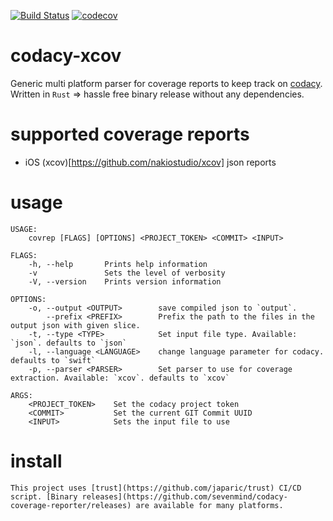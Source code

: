 [![Build Status](https://travis-ci.org/sevenmind/codacy-coverage-reporter.svg?branch=master)](https://travis-ci.org/sevenmind/codacy-coverage-reporter)
[![codecov](https://codecov.io/gh/sevenmind/codacy-coverage-reporter/branch/master/graph/badge.svg)](https://codecov.io/gh/sevenmind/codacy-coverage-reporter)

# codacy-xcov
Generic multi platform parser for coverage reports to keep track on [codacy](https://www.codacy.com). Written in `Rust` => hassle free binary release without any dependencies.

# supported coverage reports
- iOS (xcov)[https://github.com/nakiostudio/xcov] json reports

# usage

    USAGE:
        covrep [FLAGS] [OPTIONS] <PROJECT_TOKEN> <COMMIT> <INPUT>

    FLAGS:
        -h, --help       Prints help information
        -v               Sets the level of verbosity
        -V, --version    Prints version information

    OPTIONS:
        -o, --output <OUTPUT>        save compiled json to `output`.
            --prefix <PREFIX>        Prefix the path to the files in the output json with given slice.
        -t, --type <TYPE>            Set input file type. Available: `json`. defaults to `json`
        -l, --language <LANGUAGE>    change language parameter for codacy. defaults to `swift`
        -p, --parser <PARSER>        Set parser to use for coverage extraction. Available: `xcov`. defaults to `xcov`

    ARGS:
        <PROJECT_TOKEN>    Set the codacy project token
        <COMMIT>           Set the current GIT Commit UUID
        <INPUT>            Sets the input file to use

# install

    This project uses [trust](https://github.com/japaric/trust) CI/CD script. [Binary releases](https://github.com/sevenmind/codacy-coverage-reporter/releases) are available for many platforms.